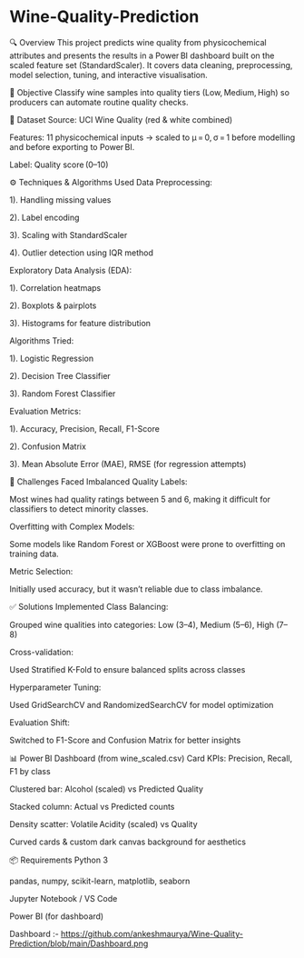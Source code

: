 # Wine-Quality-Prediction
🔍 Overview
This project predicts wine quality from physicochemical attributes and presents the results in a Power BI dashboard built on the scaled feature set (StandardScaler). It covers data cleaning, preprocessing, model selection, tuning, and interactive visualisation.

📌 Objective
Classify wine samples into quality tiers (Low, Medium, High) so producers can automate routine quality checks.

📁 Dataset
Source: UCI Wine Quality (red & white combined)

Features: 11 physicochemical inputs → scaled to μ = 0, σ = 1 before modelling and before exporting to Power BI.

Label: Quality score (0–10)

⚙️ Techniques & Algorithms Used
Data Preprocessing:

1). Handling missing values

2). Label encoding

3). Scaling with StandardScaler

4). Outlier detection using IQR method

Exploratory Data Analysis (EDA):

1). Correlation heatmaps

2). Boxplots & pairplots

3). Histograms for feature distribution

Algorithms Tried:

1). Logistic Regression

2). Decision Tree Classifier

3). Random Forest Classifier

Evaluation Metrics:

1). Accuracy, Precision, Recall, F1-Score

2). Confusion Matrix

3). Mean Absolute Error (MAE), RMSE (for regression attempts)



🧪 Challenges Faced
Imbalanced Quality Labels:

Most wines had quality ratings between 5 and 6, making it difficult for classifiers to detect minority classes.

Overfitting with Complex Models:

Some models like Random Forest or XGBoost were prone to overfitting on training data.

Metric Selection:

Initially used accuracy, but it wasn’t reliable due to class imbalance.

✅ Solutions Implemented
Class Balancing:

Grouped wine qualities into categories: Low (3–4), Medium (5–6), High (7–8)

Cross-validation:

Used Stratified K-Fold to ensure balanced splits across classes

Hyperparameter Tuning:

Used GridSearchCV and RandomizedSearchCV for model optimization

Evaluation Shift:

Switched to F1-Score and Confusion Matrix for better insights



📊 Power BI Dashboard (from wine_scaled.csv)
Card KPIs: Precision, Recall, F1 by class

Clustered bar: Alcohol (scaled) vs Predicted Quality

Stacked column: Actual vs Predicted counts

Density scatter: Volatile Acidity (scaled) vs Quality

Curved cards & custom dark canvas background for aesthetics

📦 Requirements
Python 3

pandas, numpy, scikit-learn, matplotlib, seaborn

Jupyter Notebook / VS Code

Power BI (for dashboard)

Dashboard :-
https://github.com/ankeshmaurya/Wine-Quality-Prediction/blob/main/Dashboard.png
